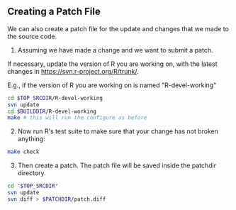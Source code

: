 ## Creating a Patch File

We can also create a patch file for the update and changes that we made to the source code.

1) Assuming we have made a change and we want to submit a patch.

If necessary, update the version of R you are working on, with the latest changes in <https://svn.r-project.org/R/trunk/>.

E.g., if the version of R you are working on is named "R-devel-working"

```bash
cd $TOP_SRCDIR/R-devel-working
svn update
cd $BUILDDIR/R-devel-working
make # this will run the configure as before
```

2) Now run R's test suite to make sure that your change has not broken anything:

```bash
make check
```

3) Then create a patch. The patch file will be saved inside the patchdir directory.

```bash
cd "$TOP_SRCDIR"
svn update
svn diff > $PATCHDIR/patch.diff
```
